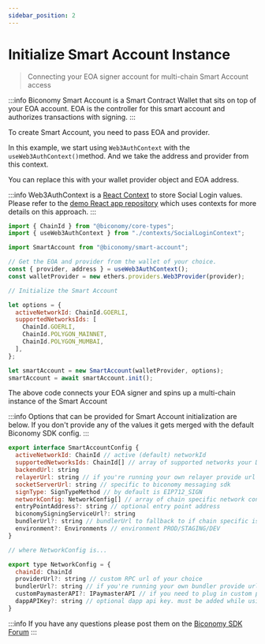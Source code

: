 ```yaml
---
sidebar_position: 2
---
```


# Initialize Smart Account Instance

> Connecting your EOA signer account for multi-chain Smart Account access

:::info
Biconomy Smart Account is a Smart Contract Wallet that sits on top of your EOA account. EOA is the controller for this smart account and authorizes transactions with signing.
:::

To create Smart Account, you need to pass EOA and provider.

In this example, we start using `Web3AuthContext` with the `useWeb3AuthContext()`method. And we take the address and provider from this context.

You can replace this with your wallet provider object and EOA address.

:::info
Web3AuthContext is a [React Context](https://www.freecodecamp.org/news/react-context-for-beginners/) to store Social Login values.
Please refer to the [demo React app repository](https://github.com/bcnmy/sdk-examples/tree/master/react-biconomy-web3Auth) which uses contexts for more details on this approach.
:::

```js
import { ChainId } from "@biconomy/core-types";
import { useWeb3AuthContext } from "./contexts/SocialLoginContext";

import SmartAccount from "@biconomy/smart-account";

// Get the EOA and provider from the wallet of your choice.
const { provider, address } = useWeb3AuthContext();
const walletProvider = new ethers.providers.Web3Provider(provider);

// Initialize the Smart Account

let options = {
  activeNetworkId: ChainId.GOERLI,
  supportedNetworksIds: [
    ChainId.GOERLI,
    ChainId.POLYGON_MAINNET,
    ChainId.POLYGON_MUMBAI,
  ],
};

let smartAccount = new SmartAccount(walletProvider, options);
smartAccount = await smartAccount.init();
```

The above code connects your EOA signer and spins up a multi-chain instance of the Smart Account

:::info
Options that can be provided for Smart Account initialization are below. If you don't provide any of the values it gets merged with the default Biconomy SDK config.
:::

```js
export interface SmartAccountConfig {
  activeNetworkId: ChainId // active (default) networkId
  supportedNetworksIds: ChainId[] // array of supported networks your Dapp is on
  backendUrl: string
  relayerUrl: string // if you're running your own relayer provide url here
  socketServerUrl: string // specific to biconomy messaging sdk
  signType: SignTypeMethod // by default is EIP712_SIGN
  networkConfig: NetworkConfig[] // array of chain specific network config
  entryPointAddress?: string // optional entry point address
  biconomySigningServiceUrl?: string
  bundlerUrl?: string // bundlerUrl to fallback to if chain specific is not provided
  environment?: Environments // environment PROD/STAGING/DEV
}

// where NetworkConfig is...

export type NetworkConfig = {
  chainId: ChainId
  providerUrl?: string // custom RPC url of your choice
  bundlerUrl?: string // if you're running your own bundler provide url here
  customPaymasterAPI?: IPaymasterAPI // if you need to plug in custom paymaster
  dappAPIKey?: string // optional dapp api key. must be added while using Biconomy paymaster dashboard
}
```

:::info
If you have any questions please post them on the [Biconomy SDK Forum](https://forum.biconomy.io/)
:::

